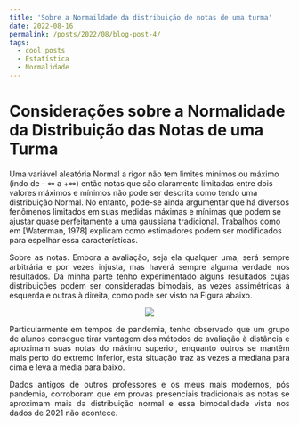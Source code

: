 ```yaml
---
title: 'Sobre a Normaildade da distribuição de notas de uma turma'
date: 2022-08-16
permalink: /posts/2022/08/blog-post-4/
tags:
  - cool posts
  - Estatística
  - Normalidade
---
```


# Considerações sobre a Normalidade da Distribuição das Notas de uma Turma
<p align="justify">

Uma variável aleatória Normal a rigor não tem limites mínimos ou máximo (indo de - $\infty$ a +$\infty$) então notas que são claramente limitadas entre dois valores máximos e mínimos não pode ser descrita como tendo uma distribuição Normal. No entanto, pode-se ainda argumentar que há diversos fenômenos limitados em suas medidas máximas e mínimas que podem se ajustar quase perfeitamente a uma gaussiana tradicional. Trabalhos como em [Waterman, 1978] explicam como estimadores podem ser modificados para espelhar essa características.
</p>
<p align="justify">
Sobre as notas. Embora a avaliação, seja ela qualquer uma, será sempre arbitrária e por vezes injusta,  mas haverá sempre alguma verdade nos resultados. Da minha parte tenho experimentado alguns resultados  cujas distribuições podem ser consideradas bimodais, as vezes assimétricas à esquerda e outras à direita, como pode ser visto na Figura abaixo.
</p>
<p align="center">
<img src="https://cledsonsousa.github.io/images/hist_arq_2021.2.png"/> 
</p>
<p align="justify">
Particularmente em tempos de pandemia, tenho observado que um grupo de alunos consegue tirar vantagem dos métodos de avaliação à distância e aproximam suas notas do máximo superior, enquanto outros se mantêm  mais perto do extremo inferior, esta situação traz às vezes a mediana para cima e leva a média para baixo.
</p>
<p align="justify">
Dados antigos de outros professores e os meus mais modernos, pós pandemia, corroboram que em provas presenciais tradicionais as notas se aproximam mais da distribuição normal e essa bimodalidade vista nos dados de 2021 não acontece.
</p>
